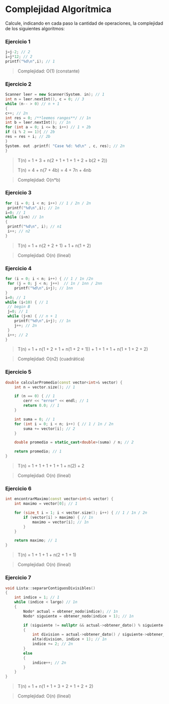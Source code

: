 # Complejidad Algorítmica

Calcule, indicando en cada paso la cantidad de operaciones, la complejidad de los 
siguientes algoritmos:

### Ejercicio 1

```cpp
j=j-2; // 2
i=j*12; // 2
printf("%d\n",i); // 1
```

> Complejidad: O(1) (constante)

### Ejercicio 2
    
```cpp
Scanner leer = new Scanner(System. in); // 1
int n = leer.nextInt(), c = 0; // 3
while (n-- > 0) // n + 1
{
c++; // 2n
int res = 0; /**leemos rangos**/ // 1n
int b = leer.nextInt(); // 1n
for (int a = 0; i <= b; i++) // 1 + 2b
if (i % 2 == 1){ // 2b
res = res + i; // 2b
} 
System. out .printf( "Case %d: %d\n" , c, res); // 2n
}
```
> T(n) = 1 + 3 + n(2 + 1 + 1 + 1 + 2 + b(2 + 2))
>
>  T(n) = 4 + n(7 + 4b) = 4 + 7n + 4nb

> Complejidad: O(n*b)

### Ejercicio 3

```cpp
for (i = 0; i < n; i++) // 1 / 2n / 2n 
 printf("%d\n",i); // 1n
i=0; // 1 
while (i<n) // 1n 
{ 
 printf("%d\n", i); // n1
 i++; // n2
}
```
> T(n) = 1 + n(2 + 2 + 1) + 1 + n(1 + 2)


> Complejidad: O(n) (lineal)

### Ejercicio 4

```cpp
for (i = 0; i < n; i++) { // 1 / 1n /2n 
 for (j = 0; j < n; j++)  // 1n / 1nn / 2nn
    printf("%d\n",i+j); // 1nn
}
i=0; // 1
while (i<10) { // 1
 // begin B 
 j=0; // 1
 while (j<n) { // n + 1
    printf("%d\n",i+j); // 1n 
    j++; // 2n
 }
 i++; // 2
}
```
> T(n) = 1 + n(1 + 2 + 1 + n(1 + 2 + 1)) + 1 + 1 + 1 + n(1 + 1 + 2 + 2) 

> Complejidad: O(n2) (cuadrática)

### Ejercicio 5

```cpp
double calcularPromedio(const vector<int>& vector) {
    int n = vector.size(); // 1

    if (n == 0) { // 1
        cerr << "error" << endl; // 1
        return 0.0; // 1
    }

    int suma = 0; // 1
    for (int i = 0; i < n; i++) { // 1 / 1n / 2n
        suma += vector[i]; // 2
    }

    double promedio = static_cast<double>(suma) / n; // 2

    return promedio; // 1
}
```
> T(n) = 1 + 1 + 1 + 1 + 1 + n(2) + 2

> Complejidad: O(n) (lineal)

### Ejercicio 6

```cpp
int encontrarMaximo(const vector<int>& vector) {
    int maximo = vector[0]; // 1

    for (size_t i = 1; i < vector.size(); i++) { // 1 / 1n / 2n
        if (vector[i] > maximo) { // 1n
            maximo = vector[i]; // 1n
        }
    }

    return maximo; // 1
}
```
> T(n) = 1 + 1 + 1 + n(2 + 1 + 1)

> Complejidad: O(n) (lineal)

### Ejercicio 7

```cpp
void Lista::separarContiguosDivisibles()
{
    int indice = 1; // 1
    while (indice < largo) // 1n
    {
        Nodo* actual = obtener_nodo(indice); // 1n
        Nodo* siguiente = obtener_nodo(indice + 1); // 1n

        if (siguiente != nullptr && actual->obtener_dato() % siguiente->obtener_dato() == 0) // 3n
        {
            int division = actual->obtener_dato() / siguiente->obtener_dato(); // 2n
            alta(division, indice + 1); // 1n
            indice += 2; // 2n
        }
        else
        {
            indice++; // 2n
        }
    }
}
```
> T(n) = 1 + n(1 + 1 + 3 + 2 + 1 + 2 + 2)

> Complejidad: O(n) (lineal)
